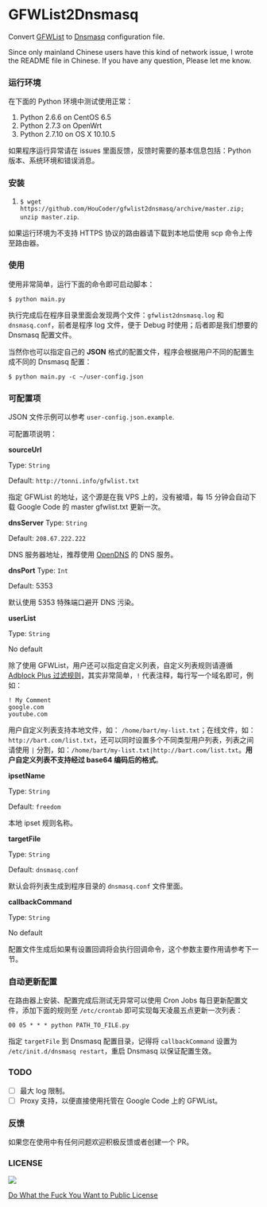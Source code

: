 # GFWList2Dnsmasq

Convert [GFWList](https://autoproxy-gfwlist.googlecode.com/svn/trunk/gfwlist.txt) to [Dnsmasq](http://www.thekelleys.org.uk/dnsmasq/doc.html) configuration file.

Since only mainland Chinese users have this kind of network issue, I wrote the README file in Chinese. If you have any question, Please let me know.

### 运行环境

在下面的 Python 环境中测试使用正常：

1. Python 2.6.6 on CentOS 6.5
1. Python 2.7.3 on OpenWrt
1. Python 2.7.10 on OS X 10.10.5

如果程序运行异常请在 issues 里面反馈，反馈时需要的基本信息包括：Python 版本、系统环境和错误消息。

### 安装

1. `$ wget https://github.com/HouCoder/gfwlist2dnsmasq/archive/master.zip; unzip master.zip`.

如果运行环境为不支持 HTTPS 协议的路由器请下载到本地后使用 scp 命令上传至路由器。

### 使用

使用非常简单，运行下面的命令即可启动脚本：

`$ python main.py`

执行完成后在程序目录里面会发现两个文件：`gfwlist2dnsmasq.log` 和 `dnsmasq.conf`，前者是程序 log 文件，便于 Debug 时使用；后者即是我们想要的 Dnsmasq 配置文件。

当然你也可以指定自己的 **JSON** 格式的配置文件，程序会根据用户不同的配置生成不同的 Dnsmasq 配置：

`$ python main.py -c ~/user-config.json`

### 可配置项

JSON 文件示例可以参考 `user-config.json.example`.

可配置项说明：

**sourceUrl**

Type: `String`

Default: `http://tonni.info/gfwlist.txt`

指定 GFWList 的地址，这个源是在我 VPS 上的，没有被墙，每 15 分钟会自动下载 Google Code 的 master gfwlist.txt 更新一次。

**dnsServer**
Type: `String`

Default: `208.67.222.222`

DNS 服务器地址，推荐使用 [OpenDNS](https://www.opendns.com/home-internet-security/) 的 DNS 服务。

**dnsPort**
Type: `Int`

Default: 5353

默认使用 5353 特殊端口避开 DNS 污染。

**userList**

Type: `String`

No default

除了使用 GFWList，用户还可以指定自定义列表，自定义列表规则请遵循 [Adblock Plus 过滤规则](https://adblockplus.org/zh_CN/filters)，其实非常简单，`!` 代表注释，每行写一个域名即可，例如：

```
! My Comment
google.com
youtube.com
```

用户自定义列表支持本地文件，如： `/home/bart/my-list.txt`；在线文件，如：`http://bart.com/list.txt`，还可以同时设置多个不同类型用户列表，列表之间请使用 `|` 分割，如：`/home/bart/my-list.txt|http://bart.com/list.txt`。**用户自定义列表不支持经过 base64 编码后的格式**。

**ipsetName**

Type: `String`

Default: `freedom`

本地 ipset 规则名称。

**targetFile**

Type: `String`

Default: `dnsmasq.conf`

默认会将列表生成到程序目录的 `dnsmasq.conf` 文件里面。

**callbackCommand**

Type: `String`

No default

配置文件生成后如果有设置回调将会执行回调命令，这个参数主要作用请参考下一节。

### 自动更新配置

在路由器上安装、配置完成后测试无异常可以使用 Cron Jobs 每日更新配置文件，添加下面的规则至 `/etc/crontab` 即可实现每天凌晨五点更新一次列表：

```
00 05 * * * python PATH_TO_FILE.py
```
指定 `targetFile` 到 Dnsmasq 配置目录，记得将 `callbackCommand` 设置为 `/etc/init.d/dnsmasq restart`，重启 Dnsmasq 以保证配置生效。


### TODO

- [ ] 最大 log 限制。
- [ ] Proxy 支持，以便直接使用托管在 Google Code 上的 GFWList。

### 反馈

如果您在使用中有任何问题欢迎积极反馈或者创建一个 PR。

### LICENSE

![](http://www.wtfpl.net/wp-content/uploads/2012/12/wtfpl-badge-1.png)

[Do What the Fuck You Want to Public License](http://www.wtfpl.net/)
